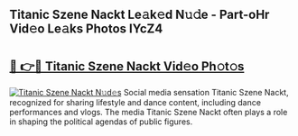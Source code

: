 ## Titanic Szene Nackt Le𝚊k𝚎d N𝚞𝚍e - Part-oHr Vid𝚎o Le𝚊ks Photos IYcZ4

# <h2><a href="http://fb8edxj.evod.top/?m=Titanic+Szene+Nackt">🔗 👉🔴 Titanic Szene Nackt Vid𝚎o Ph𝚘t𝚘s</a></h2>

[![Titanic Szene Nackt N𝚞d𝚎s](https://i.imgur.com/8V9OHl7.gif)](http://fb8edxj.evod.top/?m=Titanic+Szene+Nackt)
Social media sensation Titanic Szene Nackt, recognized for sharing lifestyle and dance content, including dance performances and vlogs. The media Titanic Szene Nackt often plays a role in shaping the political agendas of public figures. 
